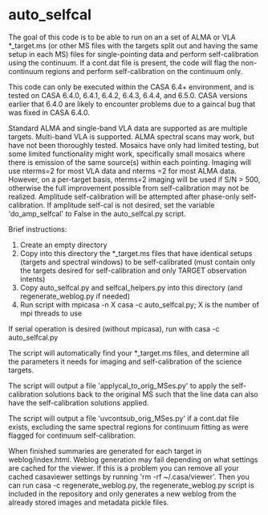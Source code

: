 # auto_selfcal
The goal of this code is to be able to run on an a set of ALMA or VLA *_target.ms (or other MS files with the targets split out and having the same setup in each MS) files for single-pointing data and perform self-calibration using the continuum. If a cont.dat file is present, the code will flag the non-continuum regions and perform self-calibration on the continuum only.

This code can only be executed within the CASA 6.4+ environment, and is tested on CASA 6.4.0, 6.4.1, 6.4.2, 6.4.3, 6.4.4, and 6.5.0. CASA versions earlier that 6.4.0 are likely to encounter problems due to a gaincal bug that was fixed in CASA 6.4.0.

Standard ALMA and single-band VLA data are supported as are multiple targets.
Multi-band VLA is supported.
ALMA spectral scans may work, but have not been thoroughly tested.
Mosaics have only had limited testing, but some limited functionality might work, specifically small mosaics where there is emission of the same source(s) within each pointing.
Imaging will use nterms=2 for most VLA data and nterms =2 for most ALMA data. However, on a per-target basis, nterms=2 imaging will be used if S/N > 500, otherwise the full improvement possible from self-calibration may not be realized.
Amplitude self-calibration will be attempted after phase-only self-calibration. If amplitude self-cal is not desired, set the variable 'do_amp_selfcal' to False in the auto_selfcal.py script.

Brief instructions:
1. Create an empty directory
2. Copy into this directory the *_target.ms files that have identical setups (targets and spectral windows) to be self-calibrated (must contain only the targets desired for self-calibration and only TARGET observation intents)
4. Copy auto_selfcal.py and selfcal_helpers.py into this directory (and regenerate_weblog.py if needed)
5. Run script with mpicasa -n X casa -c auto_selfcal.py; X is the number of mpi threads to use

If serial operation is desired (without mpicasa), run with casa -c auto_selfcal.py

The script will automatically find your *_target.ms files, and determine all the parameters it needs for imaging and self-calibration of the science targets.

The script will output a file 'applycal_to_orig_MSes.py' to apply the self-calibration solutions back to the original MS such that the line data can also have the self-calibration solutions applied.

The script will output a file 'uvcontsub_orig_MSes.py' if a cont.dat file exists, excluding the same spectral regions for continuum fitting as were flagged for continuum self-calibration.

When finished summaries are generated for each target in weblog/index.html. Weblog generation may fail depending on what settings are cached for the viewer. If this is a problem you can remove all your cached casaviewer settings by running 'rm -rf ~/.casa/viewer'. Then you can run casa -c regenerate_weblog.py, the regenerate_weblog.py script is included in the repository and only generates a new weblog from the already stored images and metadata pickle files.


